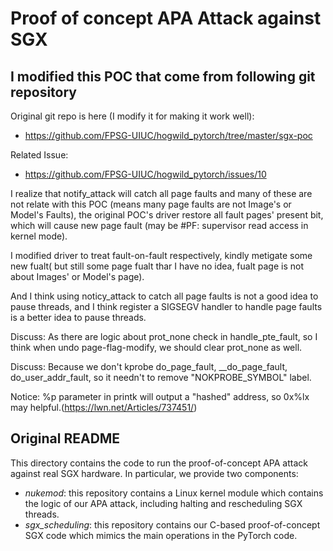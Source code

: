 # Proof of concept APA Attack against SGX

## I modified this POC that come from following git repository 

Original git repo is here (I modify it for making it work well):

- https://github.com/FPSG-UIUC/hogwild_pytorch/tree/master/sgx-poc

Related Issue:

- https://github.com/FPSG-UIUC/hogwild_pytorch/issues/10

I realize that notify_attack will catch all page faults and many of these are not relate with this POC (means many page faults are not Image's or Model's Faults), the original POC's driver restore all fault pages' present bit, which will cause new page fault (may be #PF: supervisor read access in kernel mode). 

I modified driver to treat fault-on-fault respectively, kindly metigate some new fualt( but still some page fualt thar I have no idea, fualt page is not about Images' or Model's page).

And I think using noticy_attack to catch all page faults is not a good idea to pause threads, and I think register a SIGSEGV handler to handle page faults is a better idea to pause threads.

Discuss: As there are logic about prot_none check in handle_pte_fault, so I think when undo page-flag-modify, we should clear prot_none as well.

Discuss: Because we don't kprobe do_page_fault, __do_page_fault, do_user_addr_fault, so it needn't to remove "NOKPROBE_SYMBOL" label.

Notice: %p parameter in printk will output a "hashed" address, so 0x%lx may helpful.(https://lwn.net/Articles/737451/)

## Original README

This directory contains the code to run the proof-of-concept APA attack against real SGX hardware.
In particular, we provide two components:

- *nukemod*: this repository contains a Linux kernel module which contains the logic of our APA attack, including halting and rescheduling SGX threads.
- *sgx_scheduling*: this repository contains our C-based proof-of-concept SGX code which mimics the main operations in the PyTorch code.
